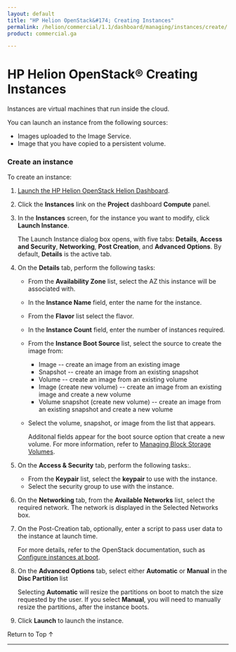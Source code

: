 ```yaml
---
layout: default
title: "HP Helion OpenStack&#174; Creating Instances"
permalink: /helion/commercial/1.1/dashboard/managing/instances/create/
product: commercial.ga

---
```

<!--UNDER REVISION-->

<script>

function PageRefresh {
onLoad="window.refresh"
}

PageRefresh();

</script>

<!--
<p style="font-size: small;"> <a href="/helion/commercial/1.1/ga1/install/">&#9664; PREV</a> | <a href="/helion/commercial/1.1/ga1/install-overview/">&#9650; UP</a> | <a href="/helion/commercial/1.1/ga1/">NEXT &#9654;</a> 
-->

# HP Helion OpenStack&#174; Creating Instances

Instances are virtual machines that run inside the cloud.

You can launch an instance from the following sources:

* Images uploaded to the Image Service.</li>
* Image that you have copied to a persistent volume.</li>

### Create an instance ###

To create an instance:

1. [Launch the HP Helion OpenStack Helion Dashboard](/helion/openstack/1.1/dashboard/login/).

2. Click the **Instances** link on the **Project** dashboard **Compute** panel.

3. In the **Instances** screen, for the instance you want to modify, click **Launch Instance**.

	The Launch Instance dialog box opens, with five tabs: **Details**, **Access and Security**, **Networking**, **Post Creation**, and **Advanced Options**. By default, **Details** is the active tab.

4. On the **Details** tab, perform the following tasks:

	* From the **Availability Zone** list, select the AZ this instance will be associated with.</li>
	* In the **Instance Name** field, enter the name for the instance.</li>
	* From the **Flavor** list select the flavor.</li>
	* In the **Instance Count** field, enter the number of instances required.</li>
	* From the **Instance Boot Source** list, select the source to create the image from:

		* Image -- create an image from an existing image</li>
		* Snapshot -- create an image from an existing snapshot</li>
		* Volume -- create an image from an existing volume</li>
		* Image (create new volume) -- create an image from an existing image and create a new volume</li>
		* Volume snapshot (create new volume) -- create an image from an existing snapshot and create a new volume</li>

	* Select the volume, snapshot, or image from the list that appears.

		Additonal fields appear for the boot source option that create a new volume. For more information, refer to [Managing Block Storage Volumes](/helion/commercial/1.1/dashboard/managing/volumes/).
5. On the **Access &amp; Security** tab, perform the following tasks:.

	* From the **Keypair** list, select the **keypair** to use with the instance.</li>
	* Select the security group to use with the instance.</li>

6. On the **Networking** tab, from the **Available Networks** list, select the required network. The network is displayed in the Selected Networks box.

7. On the Post-Creation tab, optionally, enter a script to pass user data to the instance at launch time. 

	For more details, refer to the OpenStack documentation, such as <a href="http://docs.openstack.org/user-guide/content/user-data.html">Configure instances at boot</a>.

8. On the **Advanced Options** tab, select either **Automatic** or **Manual** in the **Disc Partition** list  

	Selecting **Automatic** will resize the partitions on boot to match the size requested by the user. If you select **Manual**, you will need to manually resize the partitions, after the instance boots.

9. Click **Launch** to launch the instance.

<a href="#top" style="padding:14px 0px 14px 0px; text-decoration: none;"> Return to Top &#8593; </a>


----
